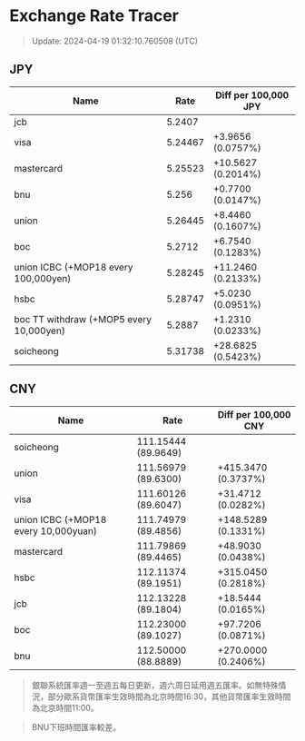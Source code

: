 # Exchange Rate Tracer

> Update: 2024-04-19 01:32:10.760508 (UTC)

## JPY

| Name                                    |    Rate | Diff per 100,000 JPY   |
|-----------------------------------------|---------|------------------------|
| jcb                                     | 5.2407  |                        |
| visa                                    | 5.24467 | +3.9656 (0.0757%)      |
| mastercard                              | 5.25523 | +10.5627 (0.2014%)     |
| bnu                                     | 5.256   | +0.7700 (0.0147%)      |
| union                                   | 5.26445 | +8.4460 (0.1607%)      |
| boc                                     | 5.2712  | +6.7540 (0.1283%)      |
| union ICBC (+MOP18 every 100,000yen)    | 5.28245 | +11.2460 (0.2133%)     |
| hsbc                                    | 5.28747 | +5.0230 (0.0951%)      |
| boc TT withdraw (+MOP5 every 10,000yen) | 5.2887  | +1.2310 (0.0233%)      |
| soicheong                               | 5.31738 | +28.6825 (0.5423%)     |

## CNY

| Name                                 | Rate                | Diff per 100,000 CNY   |
|--------------------------------------|---------------------|------------------------|
| soicheong                            | 111.15444	(89.9649) |                        |
| union                                | 111.56979	(89.6300) | +415.3470 (0.3737%)    |
| visa                                 | 111.60126	(89.6047) | +31.4712 (0.0282%)     |
| union ICBC (+MOP18 every 10,000yuan) | 111.74979	(89.4856) | +148.5289 (0.1331%)    |
| mastercard                           | 111.79869	(89.4465) | +48.9030 (0.0438%)     |
| hsbc                                 | 112.11374	(89.1951) | +315.0450 (0.2818%)    |
| jcb                                  | 112.13228	(89.1804) | +18.5444 (0.0165%)     |
| boc                                  | 112.23000	(89.1027) | +97.7206 (0.0871%)     |
| bnu                                  | 112.50000	(88.8889) | +270.0000 (0.2406%)    |


> 銀聯系統匯率週一至週五每日更新，週六周日延用週五匯率。如無特殊情況，部分歐系貨幣匯率生效時間為北京時間16:30，其他貨幣匯率生效時間為北京時間11:00。

> BNU下班時間匯率較差。

